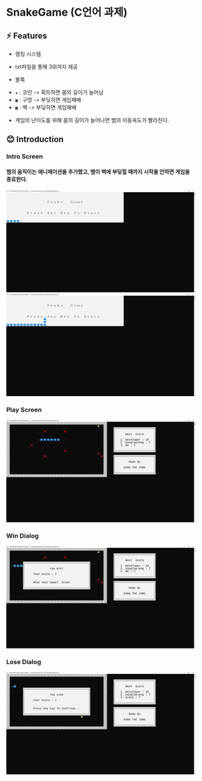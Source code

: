 # SnakeGame (C언어 과제)

## ⚡ Features
* 랭킹 시스템
 - txt파일을 통해 3위까지 제공

* 블록
 - `★` : 코인 -> 획득하면 몸의 길이가 늘어남
 - `▣` : 구멍 -> 부딪히면 게임패배
 - `▩` : 벽   -> 부딪히면 게임패배

* 게임의 난이도를 위해 몸의 길이가 늘어나면 뱀의 이동속도가 빨라진다.

## 😊 Introduction
### Intro Screen
#### 뱀의 움직이는 애니메이션을 추가했고, 뱀이 벽에 부딪힐 때까지 시작을 안하면 게임을 종료한다.
![Intro Screen1](./readme/intro1.png)![Intro Screen2](./readme/intro2.png)

### Play Screen
![Play Screen](./readme/play.png)

### Win Dialog
![Win Dialog](./readme/win.png)

### Lose Dialog
![Lose Dialog](./readme/lose.png)

